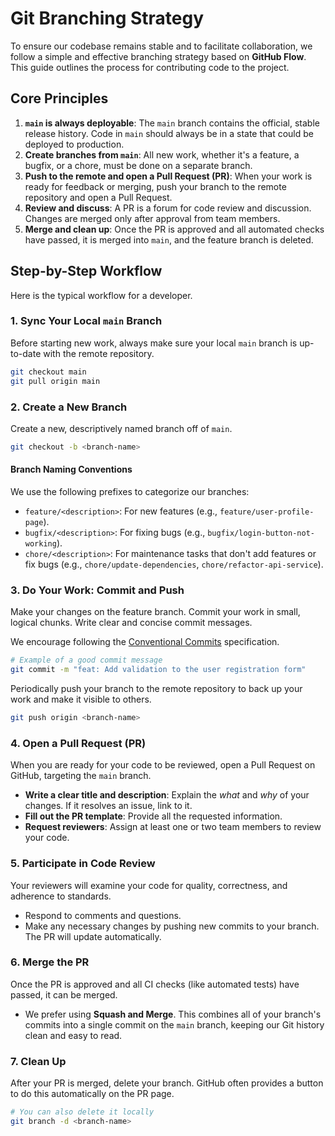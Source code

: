 # Git Branching Strategy

To ensure our codebase remains stable and to facilitate collaboration, we follow a simple and effective branching strategy based on **GitHub Flow**. This guide outlines the process for contributing code to the project.

## Core Principles

1.  **`main` is always deployable**: The `main` branch contains the official, stable release history. Code in `main` should always be in a state that could be deployed to production.
2.  **Create branches from `main`**: All new work, whether it's a feature, a bugfix, or a chore, must be done on a separate branch.
3.  **Push to the remote and open a Pull Request (PR)**: When your work is ready for feedback or merging, push your branch to the remote repository and open a Pull Request.
4.  **Review and discuss**: A PR is a forum for code review and discussion. Changes are merged only after approval from team members.
5.  **Merge and clean up**: Once the PR is approved and all automated checks have passed, it is merged into `main`, and the feature branch is deleted.

## Step-by-Step Workflow

Here is the typical workflow for a developer.

### 1. Sync Your Local `main` Branch

Before starting new work, always make sure your local `main` branch is up-to-date with the remote repository.

```bash
git checkout main
git pull origin main
```

### 2. Create a New Branch

Create a new, descriptively named branch off of `main`.

```bash
git checkout -b <branch-name>
```

#### Branch Naming Conventions

We use the following prefixes to categorize our branches:

-   `feature/<description>`: For new features (e.g., `feature/user-profile-page`).
-   `bugfix/<description>`: For fixing bugs (e.g., `bugfix/login-button-not-working`).
-   `chore/<description>`: For maintenance tasks that don't add features or fix bugs (e.g., `chore/update-dependencies`, `chore/refactor-api-service`).

### 3. Do Your Work: Commit and Push

Make your changes on the feature branch. Commit your work in small, logical chunks. Write clear and concise commit messages.

We encourage following the [Conventional Commits](https://www.conventionalcommits.org/) specification.

```bash
# Example of a good commit message
git commit -m "feat: Add validation to the user registration form"
```

Periodically push your branch to the remote repository to back up your work and make it visible to others.

```bash
git push origin <branch-name>
```

### 4. Open a Pull Request (PR)

When you are ready for your code to be reviewed, open a Pull Request on GitHub, targeting the `main` branch.

-   **Write a clear title and description**: Explain the *what* and *why* of your changes. If it resolves an issue, link to it.
-   **Fill out the PR template**: Provide all the requested information.
-   **Request reviewers**: Assign at least one or two team members to review your code.

### 5. Participate in Code Review

Your reviewers will examine your code for quality, correctness, and adherence to standards. 

-   Respond to comments and questions.
-   Make any necessary changes by pushing new commits to your branch. The PR will update automatically.

### 6. Merge the PR

Once the PR is approved and all CI checks (like automated tests) have passed, it can be merged.

-   We prefer using **Squash and Merge**. This combines all of your branch's commits into a single commit on the `main` branch, keeping our Git history clean and easy to read.

### 7. Clean Up

After your PR is merged, delete your branch. GitHub often provides a button to do this automatically on the PR page.

```bash
# You can also delete it locally
git branch -d <branch-name>
```
